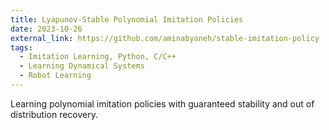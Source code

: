 ```yaml
---
title: Lyapunov-Stable Polynomial Imitation Policies
date: 2023-10-26
external_link: https://github.com/aminabyaneh/stable-imitation-policy
tags:
  - Imitation Learning, Python, C/C++
  - Learning Dynamical Systems
  - Robot Learning
---
```


Learning polynomial imitation policies with guaranteed stability and out of distribution recovery.

<!--more-->

